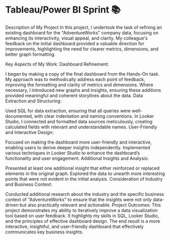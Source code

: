 # Tableau/Power BI Sprint 📚

Description of My Project
In this project, I undertook the task of refining an existing dashboard for the "AdventureWorks" company data, focusing on enhancing its interactivity, visual appeal, and clarity. My colleague's feedback on the initial dashboard provided a valuable direction for improvements, highlighting the need for clearer metrics, dimensions, and better graph formatting.

Key Aspects of My Work:
Dashboard Refinement:

I began by making a copy of the final dashboard from the Hands-On task. My approach was to methodically address each point of feedback, improving the formatting and clarity of metrics and dimensions.
Where necessary, I introduced new graphs and insights, ensuring these additions provided meaningful and coherent storylines about the data.
Data Extraction and Structuring:

Used SQL for data extraction, ensuring that all queries were well-documented, with clear indentation and naming conventions.
In Looker Studio, I connected and formatted data sources meticulously, creating calculated fields with relevant and understandable names.
User-Friendly and Interactive Design:

Focused on making the dashboard more user-friendly and interactive, enabling users to derive deeper insights independently.
Implemented various techniques in Looker Studio to enhance the dashboard’s functionality and user engagement.
Additional Insights and Analysis:

Presented at least one additional insight that either reinforced or replaced elements in the original graph.
Explored the data to unearth more interesting points that were not evident in the initial analysis.
Consideration of Industry and Business Context:

Conducted additional research about the industry and the specific business context of "AdventureWorks" to ensure that the insights were not only data-driven but also practically relevant and actionable.
Project Outcomes:
This project demonstrates my ability to iteratively improve a data visualization tool based on user feedback. It highlights my skills in SQL, Looker Studio, and the principles of effective dashboard design. The end result is a more interactive, insightful, and user-friendly dashboard that effectively communicates key business insights.
